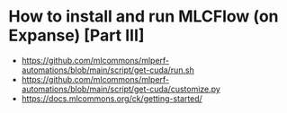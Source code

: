# How to install and run MLCFlow (on Expanse) [Part III]

- https://github.com/mlcommons/mlperf-automations/blob/main/script/get-cuda/run.sh
- https://github.com/mlcommons/mlperf-automations/blob/main/script/get-cuda/customize.py
- https://docs.mlcommons.org/ck/getting-started/
